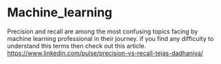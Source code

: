 # Machine_learning
Precision and recall are among the most confusing topics facing by machine learning professional in their journey. if you find any difficulty to understand this terms then check out this article.
https://www.linkedin.com/pulse/precision-vs-recall-tejas-dadhaniya/
